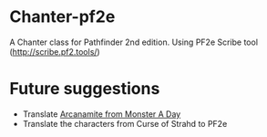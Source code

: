 # Chanter-pf2e
A Chanter class for Pathfinder 2nd edition. Using PF2e Scribe tool (http://scribe.pf2.tools/)

# Future suggestions
- Translate [Arcanamite from Monster A Day](https://www.reddit.com/r/dndnext/comments/3lkpj4/homebrew_monster_a_day_arcanamite/)
- Translate the characters from Curse of Strahd to PF2e
